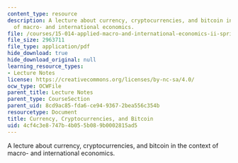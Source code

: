 ```yaml
---
content_type: resource
description: A lecture about currency, cryptocurrencies, and bitcoin in the context
  of macro- and international economics.
file: /courses/15-014-applied-macro-and-international-economics-ii-spring-2016/4cf4c3e8747b4b055b089b0002815ad5_MIT15_014S16_L16Bitcoin.pdf
file_size: 2963711
file_type: application/pdf
hide_download: true
hide_download_original: null
learning_resource_types:
- Lecture Notes
license: https://creativecommons.org/licenses/by-nc-sa/4.0/
ocw_type: OCWFile
parent_title: Lecture Notes
parent_type: CourseSection
parent_uid: 8cd9ac85-fda6-ce94-9367-2bea556c354b
resourcetype: Document
title: Currency, Cryptocurrencies, and Bitcoin
uid: 4cf4c3e8-747b-4b05-5b08-9b0002815ad5
---
```

A lecture about currency, cryptocurrencies, and bitcoin in the context of macro- and international economics.